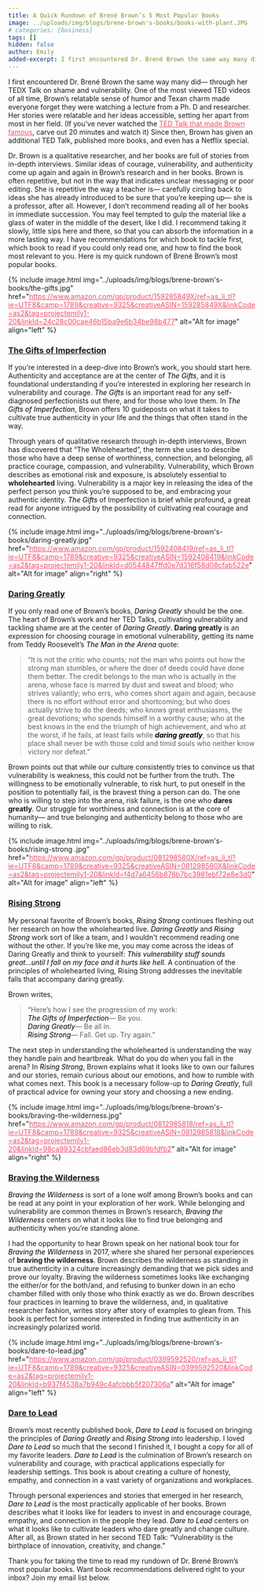 ```yaml
---
title: A Quick Rundown of Brené Brown’s 5 Most Popular Books
image: ../uploads/img/blogs/brene-brown's-books/books-with-plant.JPG
# categories: [business]
tags: []
hidden: false
author: Emily
added-excerpt: I first encountered Dr. Brené Brown the same way many did— through her TEDX Talk on shame and vulnerability. One of the most viewed TED videos of all time, Brown’s relatable sense of humor and Texan charm made everyone forget they were watching a lecture from a Ph. D and researcher.
---
```


<style> em {color: black;} p a {color: #f0506e;}</style>

I first encountered Dr. Brené Brown the same way many did— through her TEDX Talk on shame and vulnerability. One of the most viewed TED videos of all time, Brown’s relatable sense of humor and Texan charm made everyone forget they were watching a lecture from a Ph. D and researcher. Her stories were relatable and her ideas accessible, setting her apart from most in her field. (If you’ve never watched the [TED Talk that made Brown famous](https://www.youtube.com/watch?v=iCvmsMzlF7o), carve out 20 minutes and watch it) Since then, Brown has given an additional TED Talk, published more books, and even has a Netflix special.

Dr. Brown is a qualitative researcher, and her books are full of stories from in-depth interviews. Similar ideas of courage, vulnerability, and authenticity come up again and again in Brown’s research and in her books. Brown is often repetitive, but not in the way that indicates unclear messaging or poor editing. She is repetitive the way a teacher is— carefully circling back to ideas she has already introduced to be sure that you’re keeping up— she is a professor, after all. However, I don’t recommend reading all of her books in immediate succession. You may feel tempted to gulp the material like a glass of water in the middle of the desert, like I did. I recommend taking it slowly, little sips here and there, so that you can absorb the information in a more lasting way. I have recommendations for which book to tackle first, which book to read if you could only read one, and how to find the book most relevant to you. Here is my quick rundown of Brené Brown’s most popular books.

{% include image.html img="../uploads/img/blogs/brene-brown's-books/the-gifts.jpg" href="https://www.amazon.com/gp/product/159285849X/ref=as_li_tl?ie=UTF8&camp=1789&creative=9325&creativeASIN=159285849X&linkCode=as2&tag=projectemily1-20&linkId=24c28c00cae46b15ba9e6b34be98b477" alt="Alt for image" align="left" %}

### [The Gifts of Imperfection](https://www.amazon.com/gp/product/159285849X/ref=as_li_tl?ie=UTF8&camp=1789&creative=9325&creativeASIN=159285849X&linkCode=as2&tag=projectemily1-20&linkId=24c28c00cae46b15ba9e6b34be98b477)

If you’re interested in a deep-dive into Brown’s work, you should start here. Authenticity and acceptance are at the center of _The Gifts_, and it is foundational understanding if you’re interested in exploring her research in vulnerability and courage. _The Gifts_ is an important read for any self-diagnosed perfectionists out there, and for those who love them. In _The Gifts of Imperfection_, Brown offers 10 guideposts on what it takes to cultivate true authenticity in your life and the things that often stand in the way.

Through years of qualitative research through in-depth interviews, Brown has discovered that “The Wholehearted”, the term she uses to describe those who have a deep sense of worthiness, connection, and belonging, all practice courage, compassion, and vulnerability. Vulnerability, which Brown describes as emotional risk and exposure, is absolutely essential to **wholehearted** living. Vulnerability is a major key in releasing the idea of the perfect person you think you’re supposed to be, and embracing your authentic identity. _The Gifts_ of Imperfection is brief while profound, a great read for anyone intrigued by the possibility of cultivating real courage and connection.

{% include image.html img="../uploads/img/blogs/brene-brown's-books/daring-greatly.jpg" href="https://www.amazon.com/gp/product/1592408419/ref=as_li_tl?ie=UTF8&camp=1789&creative=9325&creativeASIN=1592408419&linkCode=as2&tag=projectemily1-20&linkId=d0544847ffd0e7d316f58d08cfab522e" alt="Alt for image" align="right" %}

### [Daring Greatly](https://www.amazon.com/gp/product/1592408419/ref=as_li_tl?ie=UTF8&camp=1789&creative=9325&creativeASIN=1592408419&linkCode=as2&tag=projectemily1-20&linkId=d0544847ffd0e7d316f58d08cfab522e)

If you only read one of Brown’s books, _Daring Greatly_ should be the one. The heart of Brown’s work and her TED Talks, cultivating vulnerability and tackling shame are at the center of _Daring Greatly_. **Daring greatly** is an expression for choosing courage in emotional vulnerability, getting its name from Teddy Roosevelt’s _The Man in the Arena_ quote:

> “It is not the critic who counts; not the man who points out how the strong man stumbles, or where the doer of deeds could have done them better. The credit belongs to the man who is actually in the arena, whose face is marred by dust and sweat and blood; who strives valiantly; who errs, who comes short again and again, because there is no effort without error and shortcoming; but who does actually strive to do the deeds; who knows great enthusiasms, the great devotions; who spends himself in a worthy cause; who at the best knows in the end the triumph of high achievement, and who at the worst, if he fails, at least fails while **_daring greatly_**, so that his place shall never be with those cold and timid souls who neither know victory nor defeat.”

Brown points out that while our culture consistently tries to convince us that vulnerability is weakness, this could not be further from the truth. The willingness to be emotionally vulnerable, to risk hurt, to put oneself in the position to potentially fail, is the bravest thing a person can do. The one who is willing to step into the arena, risk failure, is the one who **dares greatly**. Our struggle for worthiness and connection is at the core of humanity— and true belonging and authenticity belong to those who are willing to risk.

{% include image.html img="../uploads/img/blogs/brene-brown's-books/rising-strong .jpg" href="https://www.amazon.com/gp/product/081298580X/ref=as_li_tl?ie=UTF8&camp=1789&creative=9325&creativeASIN=081298580X&linkCode=as2&tag=projectemily1-20&linkId=f4d7a6456b876b7bc3981ebf72e8e3d0" alt="Alt for image" align="left" %}

### [Rising Strong](https://www.amazon.com/gp/product/081298580X/ref=as_li_tl?ie=UTF8&camp=1789&creative=9325&creativeASIN=081298580X&linkCode=as2&tag=projectemily1-20&linkId=f4d7a6456b876b7bc3981ebf72e8e3d0)

My personal favorite of Brown’s books, _Rising Strong_ continues fleshing out her research on how the wholehearted live. _Daring Greatly_ and _Rising Strong_ work sort of like a team, and I wouldn't recommend reading one without the other. If you’re like me, you may come across the ideas of Daring Greatly and think to yourself: _This vulnerability stuff sounds great...until I fall on my face and it hurts like hell_. A continuation of the principles of wholehearted living, Rising Strong addresses the inevitable falls that accompany daring greatly.

Brown writes,

> “Here’s how I see the progression of my work:  
> _The Gifts of Imperfection_— Be you.  
> _Daring Greatly_— Be all in.  
> _Rising Strong_— Fall. Get up. Try again.”

The next step in understanding the wholehearted is understanding the way they handle pain and heartbreak. What do you do when you fall in the arena? In _Rising Strong_, Brown explains what it looks like to own our failures and our stories, remain curious about our emotions, and how to rumble with what comes next. This book is a necessary follow-up to _Daring Greatly_, full of practical advice for owning your story and choosing a new ending.

{% include image.html img="../uploads/img/blogs/brene-brown's-books/braving-the-wilderness.jpg" href="https://www.amazon.com/gp/product/0812985818/ref=as_li_tl?ie=UTF8&camp=1789&creative=9325&creativeASIN=0812985818&linkCode=as2&tag=projectemily1-20&linkId=98ca99324cbfaed86eb3d83d69bfdfb2" alt="Alt for image" align="right" %}

### [Braving the Wilderness](https://www.amazon.com/gp/product/0812985818/ref=as_li_tl?ie=UTF8&camp=1789&creative=9325&creativeASIN=0812985818&linkCode=as2&tag=projectemily1-20&linkId=98ca99324cbfaed86eb3d83d69bfdfb2)

_Braving the Wilderness_ is sort of a lone wolf among Brown’s books and can be read at any point in your exploration of her work. While belonging and vulnerability are common themes in Brown’s research, _Braving the Wilderness_ centers on what it looks like to find true belonging and authenticity when you’re standing alone.

I had the opportunity to hear Brown speak on her national book tour for _Braving the Wilderness_ in 2017, where she shared her personal experiences of **braving the wilderness**. Brown describes the wilderness as standing in true authenticity in a culture increasingly demanding that we pick sides and prove our loyalty. Braving the wilderness sometimes looks like exchanging the either/or for the both/and, and refusing to bunker down in an echo chamber filled with only those who think exactly as we do. Brown describes four practices in learning to brave the wilderness, and, in qualitative researcher fashion, writes story after story of examples to glean from. This book is perfect for someone interested in finding true authenticity in an increasingly polarized world.

{% include image.html img="../uploads/img/blogs/brene-brown's-books/dare-to-lead.jpg" href="https://www.amazon.com/gp/product/0399592520/ref=as_li_tl?ie=UTF8&camp=1789&creative=9325&creativeASIN=0399592520&linkCode=as2&tag=projectemily1-20&linkId=b937f4538a7b949c4afcbbb5f207306a" alt="Alt for image" align="left" %}

### [Dare to Lead](https://www.amazon.com/gp/product/0399592520/ref=as_li_tl?ie=UTF8&camp=1789&creative=9325&creativeASIN=0399592520&linkCode=as2&tag=projectemily1-20&linkId=b937f4538a7b949c4afcbbb5f207306a)

Brown’s most recently published book, _Dare to Lead_ is focused on bringing the principles of _Daring Greatly_ and _Rising Strong_ into leadership. I loved _Dare to Lead_ so much that the second I finished it, I bought a copy for all of my favorite leaders. _Dare to Lead_ is the culmination of Brown’s research on vulnerability and courage, with practical applications especially for leadership settings. This book is about creating a culture of honesty, empathy, and connection in a vast variety of organizations and workplaces.

Through personal experiences and stories that emerged in her research, _Dare to Lead_ is the most practically applicable of her books. Brown describes what it looks like for leaders to invest in and encourage courage, empathy, and connection in the people they lead. _Dare to Lead_ centers on what it looks like to cultivate leaders who dare greatly and change culture. After all, as Brown stated in her second TED Talk: “Vulnerability is the birthplace of innovation, creativity, and change.”

Thank you for taking the time to read my rundown of Dr. Brené Brown’s most popular books. Want book recommendations delivered right to your inbox? Join my email list below.
